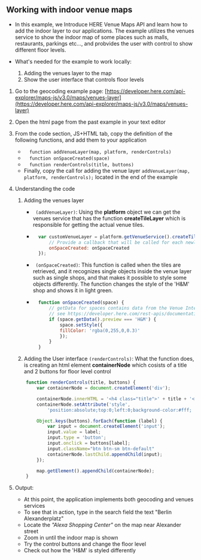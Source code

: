 ## Working with indoor venue maps

* In this example, we Introduce HERE Venue Maps API and learn how to add the indoor layer to our applications. The example utilizes the venues service to show the indoor map of some places such as malls, restaurants, parkings etc..., and probvides the user with control to show different floor levels.

* What's needed for the example to work locally:
    1. Adding the venues layer to the map
    2. Show the user interface that controls floor levels

1. Go to the geocoding example page: [https://developer.here.com/api-explorer/maps-js/v3.0/maps/venues-layer](https://developer.here.com/api-explorer/maps-js/v3.0/maps/venues-layer)

2. Open the html page from the past example in your text editor

2. From the code section, JS+HTML tab, copy the definition of the following functions, and add them to your application
    * ```   function addVenueLayer(map, platform, renderControls)    ```
    * ```   function onSpaceCreated(space)    ```
    * ```   function renderControls(title, buttons)    ```
    * Finally, copy the call for adding the venue layer ``` addVenueLayer(map, platform, renderControls); ``` located in the end of the example

3. Understanding the code
    1. Adding the venues layer 
        * ``` (addVenueLayer)```: Using the **platform** object we can get the venues service that has the function **createTileLayer** which is responsible for getting the actual venue tiles.
        * ```javascript
            var customVenueLayer = platform.getVenueService().createTileLayer({
                // Provide a callback that will be called for each newly created space
                onSpaceCreated: onSpaceCreated
            });
          ```
        * ``` (onSpaceCreated)```: This function is called when the tiles are retrieved, and it recognizes single objects inside the venue layer such as single shops, and that makes it possible to style some objects differently. The function changes the style of the 'H&M' shop and shows it in light green.
        * ```javascript
            function onSpaceCreated(space) {
                // getData for spaces contains data from the Venue Interaction Tile API,
                // see https://developer.here.com/rest-apis/documentation/venue-maps/topics/resource-type-venue-interaction-tile.html
                if (space.getData().preview === 'H&M') {
                    space.setStyle({
                    fillColor: 'rgba(0,255,0,0.3)'
                    });
                }
            }
          ```

    2. Adding the User interface ```(renderControls)```: What the function does, is creating an html element **containerNode** which cosists of a title and 2 buttons for floor level control
    ```javascript
        function renderControls(title, buttons) {
            var containerNode = document.createElement('div');

            containerNode.innerHTML = '<h4 class="title">' + title + '</h4><div class="btn-group"></div>';
            containerNode.setAttribute('style',
                'position:absolute;top:0;left:0;background-color:#fff; padding:10px;text-align:center');

            Object.keys(buttons).forEach(function (label) {
                var input = document.createElement('input');
                input.value = label;
                input.type = 'button';
                input.onclick = buttons[label];
                input.className="btn btn-sm btn-default"
                containerNode.lastChild.appendChild(input);
            });

            map.getElement().appendChild(containerNode);
        }
    ```

4. Output:
    * At this point, the application implements both geocoding and venues services
    * To see that in action, type in the search field the text "Berlin Alexanderplatz"
    * Locate the *"Alexa Shopping Center"* on the map near Alexander street
    * Zoom in until the indoor map is shown
    * Try the control buttons and change the floor level
    * Check out how the 'H&M' is styled differently